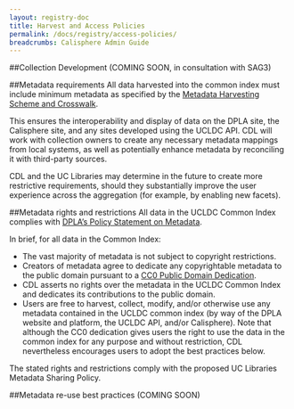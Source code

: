 ```yaml
---
layout: registry-doc
title: Harvest and Access Policies
permalink: /docs/registry/access-policies/
breadcrumbs: Calisphere Admin Guide
---
```


##Collection Development
(COMING SOON, in consultation with SAG3)

##Metadata requirements
All data harvested into the common index must include minimum metadata as specified by the [Metadata Harvesting Scheme and Crosswalk]({{site.url}}{{site.baseurl}}/docs/registry/metadata-harvest/).

This ensures the interoperability and display of data on the DPLA site, the Calisphere site, and any sites developed using the UCLDC API. CDL will work with collection owners to create any necessary metadata mappings from local systems, as well as potentially enhance metadata by reconciling it with third-party sources.

CDL and the UC Libraries may determine in the future to create more restrictive requirements, should they substantially improve the user experience across the aggregation (for example, by enabling new facets).

##Metadata rights and restrictions
All data in the UCLDC Common Index complies with [DPLA’s Policy Statement on Metadata](http://dp.la/info/wp-content/uploads/2013/04/DPLAMetadataPolicy.pdf). 

In brief, for all data in the Common Index:

- The vast majority of metadata is not subject to copyright restrictions.
- Creators of metadata agree to dedicate any copyrightable metadata to the public domain pursuant to a [CC0 Public Domain Dedication](http://creativecommons.org/publicdomain/zero/1.0/).
- CDL asserts no rights over the metadata in the UCLDC Common Index and dedicates its contributions to the public domain.
- Users are free to harvest, collect, modify, and/or otherwise use any metadata contained in the UCLDC common index (by way of the DPLA website and platform, the UCLDC API, and/or Calisphere). Note that although the CC0 dedication gives users the right to use the data in the common index for any purpose and without restriction, CDL nevertheless encourages users to adopt the best practices below.

The stated rights and restrictions comply with the proposed UC Libraries Metadata Sharing Policy.

##Metadata re-use best practices 
(COMING SOON)
